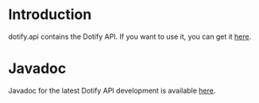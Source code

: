 # Introduction #
dotify.api contains the Dotify API. If you want to use it, you can get it [here](http://search.maven.org/#search%7Cga%7C1%7Ca%3A%22dotify.api%22).

# Javadoc #
Javadoc for the latest Dotify API development is available [here](http://joeha480.github.io/dotify.api/).
